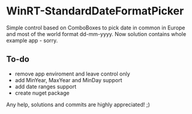 # WinRT-StandardDateFormatPicker
Simple control based on ComboBoxes to pick date in common in Europe and most of the world format dd-mm-yyyy.
Now solution contains whole example app - sorry.

## To-do
- remove app enviroment and leave control only
- add MinYear, MaxYear and MinDay support
- add date ranges support
- create nuget package

Any help, solutions and commits are highly appreciated! ;)
